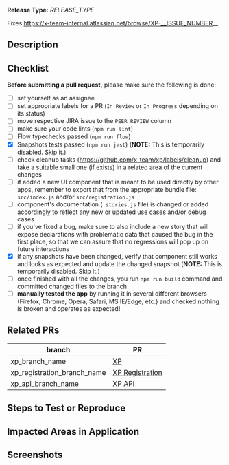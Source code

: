 <!--
Thank you for your pull request!

Provide a general summary of your changes in the Title above. Do not include any task numbers.
Use imperative, present tense capitalising the first letter: "Change" not "Changed" nor "changes". This will become a correct final merge commit message 😄
The imperative tells someone what merging the PR **will do**, rather than **what you did**.
An example: "Refactor code for readability".
-->

**Release Type:** *RELEASE_TYPE* <!-- Refer to the wiki https://github.com/x-team/xp/wiki/Release-Process#types-of-releases -->
<!--
Basic types are:
  - Bug Fix (non-breaking change which fixes an issue)
  - Dev Improvements (these changes make life easier for devs but have no noticeable impact on end-users)
  - Non-Breaking Feature (adding a new feature without affecting any existing features)
  - Breaking Changes (fix or feature that would cause existing functionality to not work as expected)
-->

Fixes https://x-team-internal.atlassian.net/browse/XP-__ISSUE_NUMBER__

## Description

<!-- Provide several sentences describing the overall goals of the pull request's changes. -->

## Checklist

**Before submitting a pull request,** please make sure the following is done:

<!-- Remove items that do not apply. Just tick completed items in UI -->
- [ ] set yourself as an assignee
- [ ] set appropriate labels for a PR (`In Review` or `In Progress` depending on its status)
- [ ] move respective JIRA issue to the `PEER REVIEW` column
- [ ] make sure your code lints (`npm run lint`)
- [ ] Flow typechecks passed (`npm run flow`)
- [x] Snapshots tests passed (`npm run jest`) (**NOTE:** This is temporarily disabled. Skip it.)
- [ ] check cleanup tasks (https://github.com/x-team/xp/labels/cleanup) and take a suitable small one (if exists) in a related area of the current changes
- [ ] if added a new UI component that is meant to be used directly by other apps, remember to export that from the appropriate bundle file: `src/index.js` and/or `src/registration.js`
- [ ] component's documentation (`.stories.js` file) is changed or added accordingly to reflect any new or updated use cases and/or debug cases
- [ ] if you've fixed a bug, make sure to also include a new story that will expose declarations with problematic data that caused the bug in the first place, so that we can assure that no regressions will pop up on future interactions
- [x] if any snapshots have been changed, verify that component still works and looks as expected and update the changed snapshot (**NOTE:** This is temporarily disabled. Skip it.)
- [ ] once finished with all the changes, you run `npm run build` command and committed changed files to the branch
- [ ] **manually tested the app** by running it in several different browsers (Firefox, Chrome, Opera, Safari, MS IE/Edge, etc.) and checked nothing is broken and operates as expected!

## Related PRs

<!-- List related PRs against other XP repos if applicable: -->

branch | PR
------ | ------
xp_branch_name | [XP](https://github.com/x-team/xp/pull/X)
xp_registration_branch_name | [XP Registration](https://github.com/x-team/xp-registration/pull/X)
xp_api_branch_name | [XP API](https://github.com/x-team/xp-api/pull/X)

## Steps to Test or Reproduce

<!-- Outline the steps for the reviewer to test or reproduce the PR here and specifically how you tested your changes. -->

## Impacted Areas in Application

<!-- List general components of the application that this PR will affect. -->

## Screenshots

<!-- Provide if appropriate -->
